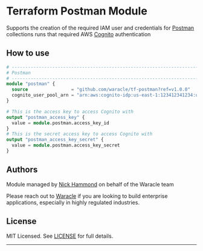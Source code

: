 # Terraform Postman Module

Supports the creation of the required IAM user and credentials for [Postman] collections runs that required AWS [Cognito] authentication

## How to use

```terraform
# -----------------------------------------------------------------------------
# Postman
# -----------------------------------------------------------------------------
module "postman" {
  source                = "github.com/waracle/tf-postman?ref=v1.0.0"
  cognito_user_pool_arn = "arn:aws:cognito-idp:us-east-1:123412341234:userpool/us-east-1_123412341"
}

# This is the access key to access Cognito with
output "postman_access_key" {
  value = module.postman.access_key_id
}
# This is the secret access key to access Cognito with
output "postman_access_key_secret" {
  value = module.postman.access_key_secret
}
```
<!-- BEGINNING OF PRE-COMMIT-TERRAFORM DOCS HOOK -->

<!-- END OF PRE-COMMIT-TERRAFORM DOCS HOOK -->


## Authors

Module managed by [Nick Hammond](https://github.com/nhammond101) on behalf of the Waracle team

Please reach out to [Waracle](https://waracle.com) if you are looking to build enterprise applications, especially in highly regulated industries.

## License

MIT Licensed. See [LICENSE](https://github.com/waracle/tf-postman/tree/main/LICENSE) for full details.

---

[Cognito]: https://aws.amazon.com/cognito/
[Postman]: https://www.postman.com/

